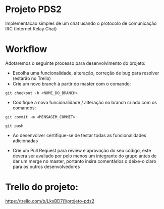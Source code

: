 # Projeto PDS2

 Implementacao simples de um chat usando o protocolo de comunicação IRC (Internet Relay Chat)

# Workflow

Adotaremos o seguinte processo para desenvolvimento do projeto:

 - Escolha uma funcionalidade, alteração, correção de bug para resolver (estarão no Trello)
 - Crie um novo branch à partir do master com o comando:

  ```
  git checkout -b <NOME_DO_BRANCH>
  ```
 - Codifique a nova funcionalidade / alteração no branch criado com os comandos:

  ```
  git commit -m <MENSAGEM_COMMIT>
  ```

  ```
  git push
  ```

 - Ao desenvolver certifique-se de testar todas as funcionalidades adicionadas

 - Crie um Pull Request para review e aprovação do seu código, este deverá ser avaliado por pelo menos um integrante do grupo antes de dar um merge no master, portanto insira comentários q deixe-o claro para os outros desenvolvedores

 # Trello do projeto: 

 https://trello.com/b/LkxBD7j1/projeto-pds2
